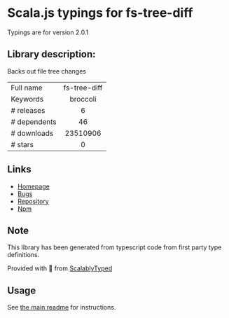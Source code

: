 
# Scala.js typings for fs-tree-diff

Typings are for version 2.0.1

## Library description:
Backs out file tree changes

|                    |                 |
| ------------------ | :-------------: |
| Full name          | fs-tree-diff |
| Keywords           | broccoli |
| # releases         | 6 |
| # dependents       | 46 |
| # downloads        | 23510906 |
| # stars            | 0 |

## Links
- [Homepage](https://github.com/stefanpenner/fs-tree-diff#readme)
- [Bugs](https://github.com/stefanpenner/fs-tree-diff/issues)
- [Repository](https://github.com/stefanpenner/fs-tree-diff)
- [Npm](https://www.npmjs.com/package/fs-tree-diff)
    


## Note
This library has been generated from typescript code from first party type definitions.

Provided with :purple_heart: from [ScalablyTyped](https://github.com/oyvindberg/ScalablyTyped)

## Usage
See [the main readme](../../readme.md) for instructions.


